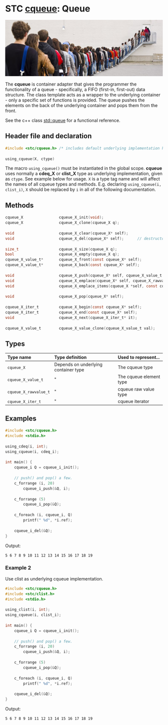 # STC [cqueue](../stc/cqueue.h): Queue
![Queue](pics/queue.jpg)

The **cqueue** is container adapter that gives the programmer the functionality of a queue - specifically, a FIFO (first-in, first-out) data structure. The class template acts as a wrapper to the underlying container - only a specific set of functions is provided. The queue pushes the elements on the back of the underlying container and pops them from the front.

See the c++ class [std::queue](https://en.cppreference.com/w/cpp/container/queue) for a functional reference.

## Header file and declaration
```c
#include <stc/cqueue.h> /* includes default underlying implementation header cdeq.h */

using_cqueue(X, ctype)
```
The macro `using_cqueue()` must be instantiated in the global scope. **cqueue** uses normally
a **cdeq_X** or **clist_X** type as underlying implementation, given as `ctype`. See example below for usage.
`X` is a type tag name and will affect the names of all cqueue types and methods. E.g. declaring
`using_cqueue(i, clist_i)`, `X` should be replaced by `i` in all of the following documentation.

## Methods

```c
cqueue_X                cqueue_X_init(void);
cqueue_X                cqueue_X_clone(cqueue_X q);

void                    cqueue_X_clear(cqueue_X* self);
void                    cqueue_X_del(cqueue_X* self);      // destructor

size_t                  cqueue_X_size(cqueue_X q);
bool                    cqueue_X_empty(cqueue_X q);
cqueue_X_value_t*       cqueue_X_front(const cqueue_X* self);
cqueue_X_value_t*       cqueue_X_back(const cqueue_X* self);

void                    cqueue_X_push(cqueue_X* self, cqueue_X_value_t value);
void                    cqueue_X_emplace(cqueue_X* self, cqueue_X_rawvalue_t raw);
void                    cqueue_X_emplace_items(cqueue_X *self, const cqueue_X_rawvalue_t arr[], size_t n);

void                    cqueue_X_pop(cqueue_X* self);

cqueue_X_iter_t         cqueue_X_begin(const cqueue_X* self);
cqueue_X_iter_t         cqueue_X_end(const cqueue_X* self);
void                    cqueue_X_next(cqueue_X_iter_t* it);

cqueue_X_value_t        cqueue_X_value_clone(cqueue_X_value_t val);
```

## Types

| Type name             | Type definition                        | Used to represent...     |
|:----------------------|:---------------------------------------|:-------------------------|
| `cqueue_X`            | Depends on underlying container type   | The cqueue type          |
| `cqueue_X_value_t`    |                   "                    | The cqueue element type  |
| `cqueue_X_rawvalue_t` |                   "                    | cqueue raw value type    |
| `cqueue_X_iter_t`     |                   "                    | cqueue iterator          |

## Examples
```c
#include <stc/cqueue.h>
#include <stdio.h>

using_cdeq(i, int);
using_cqueue(i, cdeq_i);

int main() {
    cqueue_i Q = cqueue_i_init();

    // push() and pop() a few.
    c_forrange (i, 20)
        cqueue_i_push(&Q, i);

    c_forrange (5)
        cqueue_i_pop(&Q);

    c_foreach (i, cqueue_i, Q)
        printf(" %d", *i.ref);

    cqueue_i_del(&Q);
}
```
Output:
```
5 6 7 8 9 10 11 12 13 14 15 16 17 18 19
```
### Example 2
Use clist as underlying cqueue implementation.
```c
#include <stc/cqueue.h>
#include <stc/clist.h>
#include <stdio.h>

using_clist(i, int);
using_cqueue(i, clist_i);

int main() {
    cqueue_i Q = cqueue_i_init();

    // push() and pop() a few.
    c_forrange (i, 20)
        cqueue_i_push(&Q, i);

    c_forrange (5)
        cqueue_i_pop(&Q);

    c_foreach (i, cqueue_i, Q)
        printf(" %d", *i.ref);

    cqueue_i_del(&Q);
}
```
Output:
```
5 6 7 8 9 10 11 12 13 14 15 16 17 18 19
```
